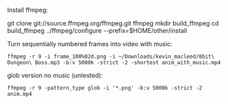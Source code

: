 
Install ffmpeg:

  git clone git://source.ffmpeg.org/ffmpeg.git ffmpeg
  mkdir build_ffmpeg
  cd build_ffmpeg
  ../ffmpeg/configure --prefix=$HOME/other/install

Turn sequentially numbered frames into video with music:

    ffmpeg -r 9 -i frame_100%02d.png -i ~/Downloads/kevin_macleod/8bit\ Dungeon\ Boss.mp3 -b:v 5000k -strict -2 -shortest anim_with_music.mp4

glob version no music (untested):

    ffmpeg -r 9 -pattern_type glob -i '*.png' -b:v 5000k -strict -2 anim.mp4

